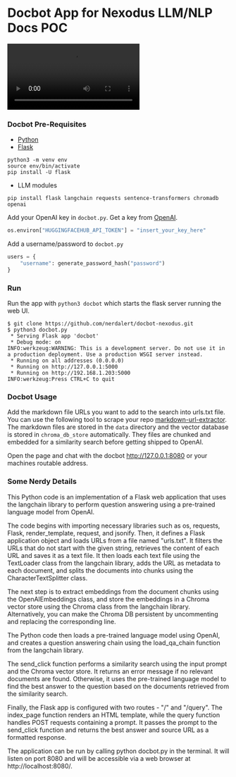 # Docbot App for Nexodus LLM/NLP Docs POC

![](https://user-images.githubusercontent.com/1711674/234722846-914445e6-12d9-464c-a556-63e4906575f5.mov)

### Docbot Pre-Requisites

- [Python](https://www.python.org/downloads/)
- [Flask](https://pypi.org/project/Flask/)

```commandline
python3 -m venv env
source env/bin/activate
pip install -U flask
```

- LLM modules

```commandline
pip install flask langchain requests sentence-transformers chromadb openai

```

Add your OpenAI key in `docbot.py`. Get a key from [OpenAI](https://platform.openai.com/account/api-keys).

```python
os.environ["HUGGINGFACEHUB_API_TOKEN"] = "insert_your_key_here"
```

Add a username/password to `docbot.py`

```python
users = {
    "username": generate_password_hash("password")
}
```
### Run

Run the app with `python3 docbot` which starts the flask server running the web UI.

```commandline
$ git clone https://github.com/nerdalert/docbot-nexodus.git
$ python3 docbot.py
 * Serving Flask app 'docbot'
 * Debug mode: on
INFO:werkzeug:WARNING: This is a development server. Do not use it in a production deployment. Use a production WSGI server instead.
 * Running on all addresses (0.0.0.0)
 * Running on http://127.0.0.1:5000
 * Running on http://192.168.1.203:5000
INFO:werkzeug:Press CTRL+C to quit
```

### Docbot Usage

Add the markdown file URLs you want to add to the search into urls.txt file. You can use the following tool to scrape your repo [markdown-url-extractor](https://github.com/nerdalert/markdown-url-extractor).
The markdown files are stored in the `data` directory and the vector database is stored in `chroma_db_store` automatically. They files are chunked and embedded for a similarity search before getting shipped to OpenAI.

Open the page and chat with the docbot http://127.0.0.1:8080 or your machines routable address.

### Some Nerdy Details

This Python code is an implementation of a Flask web application that uses the langchain library to perform question answering using a pre-trained language model from OpenAI.

The code begins with importing necessary libraries such as os, requests, Flask, render_template, request, and jsonify. Then, it defines a Flask application object and loads URLs from a file named "urls.txt". It filters the URLs that do not start with the given string, retrieves the content of each URL and saves it as a text file. It then loads each text file using the TextLoader class from the langchain library, adds the URL as metadata to each document, and splits the documents into chunks using the CharacterTextSplitter class.

The next step is to extract embeddings from the document chunks using the OpenAIEmbeddings class, and store the embeddings in a Chroma vector store using the Chroma class from the langchain library. Alternatively, you can make the Chroma DB persistent by uncommenting and replacing the corresponding line.

The Python code then loads a pre-trained language model using OpenAI, and creates a question answering chain using the load_qa_chain function from the langchain library.

The send_click function performs a similarity search using the input prompt and the Chroma vector store. It returns an error message if no relevant documents are found. Otherwise, it uses the pre-trained language model to find the best answer to the question based on the documents retrieved from the similarity search.

Finally, the Flask app is configured with two routes - "/" and "/query". The index_page function renders an HTML template, while the query function handles POST requests containing a prompt. It passes the prompt to the send_click function and returns the best answer and source URL as a formatted response.

The application can be run by calling python docbot.py in the terminal. It will listen on port 8080 and will be accessible via a web browser at http://localhost:8080/.
